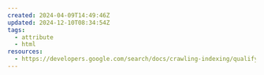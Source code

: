 ```yaml
---
created: 2024-04-09T14:49:46Z
updated: 2024-12-10T08:34:54Z
tags:
  - attribute
  - html
resources:
  - https://developers.google.com/search/docs/crawling-indexing/qualify-outbound-links
---
```

